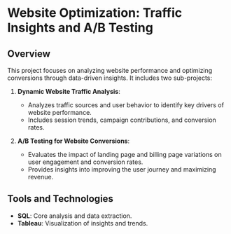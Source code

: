# Website Optimization: Traffic Insights and A/B Testing

## Overview
This project focuses on analyzing website performance and optimizing conversions through data-driven insights. It includes two sub-projects:

1. **Dynamic Website Traffic Analysis**:
   - Analyzes traffic sources and user behavior to identify key drivers of website performance.
   - Includes session trends, campaign contributions, and conversion rates.

2. **A/B Testing for Website Conversions**:
   - Evaluates the impact of landing page and billing page variations on user engagement and conversion rates.
   - Provides insights into improving the user journey and maximizing revenue.


## Tools and Technologies
- **SQL**: Core analysis and data extraction.
- **Tableau**: Visualization of insights and trends.

